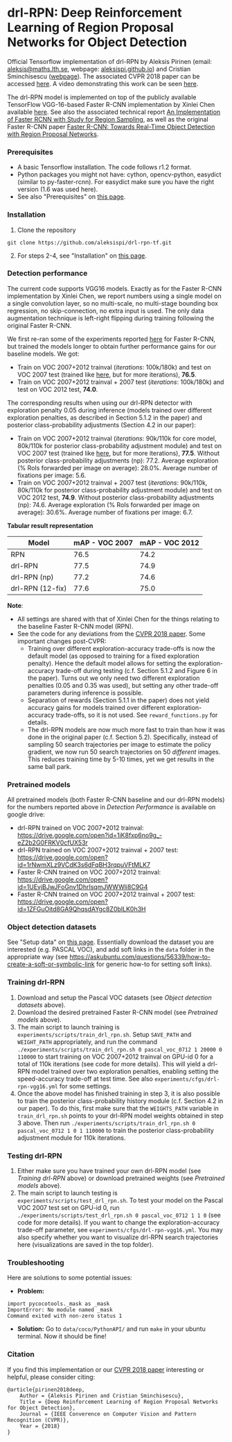 # drl-RPN: Deep Reinforcement Learning of Region Proposal Networks for Object Detection
Official Tensorflow implementation of drl-RPN by Aleksis Pirinen (email: aleksis@maths.lth.se, webpage: [aleksispi.github.io](http://aleksispi.github.io)) and Cristian Sminchisescu ([webpage](http://www.maths.lth.se/matematiklth/personal/sminchis/)). The associated CVPR 2018 paper can be accessed [here](http://openaccess.thecvf.com/content_cvpr_2018/papers/Pirinen_Deep_Reinforcement_Learning_CVPR_2018_paper.pdf). A video demonstrating this work can be seen [here](https://www.youtube.com/watch?v=XrszcAD-pnM).

The drl-RPN model is implemented on top of the publicly available TensorFlow VGG-16-based Faster R-CNN implementation by Xinlei Chen available [here](https://github.com/endernewton/tf-faster-rcnn). See also the associated technical report [An Implementation of Faster RCNN with Study for Region Sampling](https://arxiv.org/pdf/1702.02138.pdf), as well as the original Faster R-CNN paper [Faster R-CNN: Towards Real-Time Object Detection with Region Proposal Networks](http://arxiv.org/pdf/1506.01497.pdf).

### Prerequisites
- A basic Tensorflow installation. The code follows r1.2 format.
- Python packages you might not have: cython, opencv-python, easydict (similar to py-faster-rcnn). For easydict make sure you have the right version (1.6 was used here).
- See also "Prerequisites" on [this page](https://github.com/endernewton/tf-faster-rcnn).

### Installation
1. Clone the repository
  ```Shell
  git clone https://github.com/aleksispi/drl-rpn-tf.git
  ```
2. For steps 2-4, see "Installation" on [this page](https://github.com/endernewton/tf-faster-rcnn).

### Detection performance
The current code supports VGG16 models. Exactly as for the Faster R-CNN implementation by Xinlei Chen, we report numbers using a single model on a single convolution layer, so no multi-scale, no multi-stage bounding box regression, no skip-connection, no extra input is used. The only data augmentation technique is left-right flipping during training following the original Faster R-CNN. 

We first re-ran some of the experiments reported [here](https://github.com/endernewton/tf-faster-rcnn) for Faster R-CNN, but trained the models longer to obtain further performance gains for our baseline models. We got:
  - Train on VOC 2007+2012 trainval (*iterations*: 100k/180k) and test on VOC 2007 test (trained like [here](https://github.com/endernewton/tf-faster-rcnn), but for more iterations), **76.5**.
  - Train on VOC 2007+2012 trainval + 2007 test (*iterations*: 100k/180k) and test on VOC 2012 test, **74.0**.

The corresponding results when using our drl-RPN detector with exploration penalty 0.05 during inference (models trained over different exploration penalties, as described in Section 5.1.2 in the paper) and posterior class-probability adjustments (Section 4.2 in our paper):
  - Train on VOC 2007+2012 trainval (*iterations*: 90k/110k for core model, 80k/110k for posterior class-probability adjustment module) and test on VOC 2007 test (trained like [here](https://github.com/endernewton/tf-faster-rcnn), but for more iterations), **77.5**. Without posterior class-probability adjustments (np): 77.2. Average exploration (% RoIs forwarded per image on average): 28.0%. Average number of fixations per image: 5.6.
  - Train on VOC 2007+2012 trainval + 2007 test (*iterations*: 90k/110k, 80k/110k for posterior class-probability adjustment module) and test on VOC 2012 test, **74.9**. Without posterior class-probability adjustments (np): 74.6. Average exploration (% RoIs forwarded per image on average): 30.6%. Average number of fixations per image: 6.7.

**Tabular result representation**

| Model            | mAP - VOC 2007 | mAP - VOC 2012 |
| ---------------- | -------------- | -------------- |
| RPN              | 76.5           | 74.2           |
| drl-RPN          | 77.5           | 74.9           |
| drl-RPN (np)     | 77.2           | 74.6           |
| drl-RPN (12-fix) | 77.6           | 75.0           |

**Note**:
  - All settings are shared with that of Xinlei Chen for the things relating to the baseline Faster R-CNN model (RPN).
  - See the code for any deviations from the [CVPR 2018 paper](http://openaccess.thecvf.com/content_cvpr_2018/papers/Pirinen_Deep_Reinforcement_Learning_CVPR_2018_paper.pdf). Some important changes post-CVPR:
    - Training over different exploration-accuracy trade-offs is now the default model (as opposed to training for a fixed exploration penalty). Hence the default model allows for setting the exploration-accuracy trade-off during testing (c.f. Section 5.1.2 and Figure 6 in the paper). Turns out we only need two different exploration penalties (0.05 and 0.35 was used), but setting any other trade-off parameters during inference is possible.
    - Separation of rewards (Section 5.1.1 in the paper) does not yield accuracy gains for models trained over different exploration-accuracy trade-offs, so it is not used. See `reward_functions.py` for details.
    - The drl-RPN models are now much more fast to train than how it was done in the original paper (c.f. Section 5.2). Specifically, instead of sampling 50 search trajectories per image to estimate the policy gradient, we now run 50 search trajectories on 50 *different* images. This reduces training time by 5-10 times, yet we get results in the same ball park.

### Pretrained models
All pretrained models (both Faster R-CNN baseline and our drl-RPN models) for the numbers reported above in *Detection Performance* is available on google drive:
- drl-RPN trained on VOC 2007+2012 trainval: https://drive.google.com/open?id=1iK8fxp6no9g_-eZ2b2G0FRKV0cfUX53r
- drl-RPN trained on VOC 2007+2012 trainval + 2007 test: https://drive.google.com/open?id=1rNwmXLz9VCdK3s6dFqBH3rqpuVFtMLK7
- Faster R-CNN trained on VOC 2007+2012 trainval: https://drive.google.com/open?id=1UEvjBJwJFoGnv1DhrIsqmJWWWli8C9G4
- Faster R-CNN trained on VOC 2007+2012 trainval + 2007 test: https://drive.google.com/open?id=1ZFGuOitd8GA9QhqsdAYgc8Z0bILK0h3H

### Object detection datasets
See "Setup data" on [this page](https://github.com/endernewton/tf-faster-rcnn). Essentially download the dataset you are interested (e.g. PASCAL VOC), and add soft links in the `data` folder in the appropriate way (see https://askubuntu.com/questions/56339/how-to-create-a-soft-or-symbolic-link for generic how-to for setting soft links).

### Training drl-RPN
1. Download and setup the Pascal VOC datasets (see *Object detection datasets* above).
2. Download the desired pretrained Faster R-CNN model (see *Pretrained models* above).
3. The main script to launch training is `experiments/scripts/train_drl_rpn.sh`. Setup `SAVE_PATH` and `WEIGHT_PATH` appropriately, and run the command
`./experiments/scripts/train_drl_rpn.sh 0 pascal_voc_0712 1 20000 0 110000` to start training on VOC 2007+2012 trainval on GPU-id 0 for a total of 110k iterations (see code for more details). This will yield a drl-RPN model trained over two exploration penalties, enabling setting the speed-accuracy trade-off at test time. See also `experiments/cfgs/drl-rpn-vgg16.yml` for some settings.
4. Once the above model has finished training in step 3, it is also possible to train the posterior class-probability history module (c.f. Section 4.2 in our paper). To do this, first make sure that the `WEIGHTS_PATH` variable in `train_drl_rpn.sh` points to your drl-RPN model weights obtained in step 3 above. Then run `./experiments/scripts/train_drl_rpn.sh 0 pascal_voc_0712 1 0 1 110000` to train the posterior class-probability adjustment module for 110k iterations.

### Testing drl-RPN
1. Either make sure you have trained your own drl-RPN model (see *Training drl-RPN* above) or download pretrained weights (see *Pretrained models* above).
2. The main script to launch testing is `experiments/scripts/test_drl_rpn.sh`. To test your model on the Pascal VOC 2007 test set on GPU-id 0, run `./experiments/scripts/test_drl_rpn.sh 0 pascal_voc_0712 1 1 0` (see code for more details). If you want to change the exploration-accuracy trade-off parameter, see `experiments/cfgs/drl-rpn-vgg16.yml`. You may also specify whether you want to visualize drl-RPN search trajectories here (visualizations are saved in the top folder).

### Troubleshooting
Here are solutions to some potential issues:
- **Problem:**
```
import pycocotools._mask as _mask
ImportError: No module named _mask
Command exited with non-zero status 1
```
- **Solution:** Go to `data/coco/PythonAPI/` and run `make` in your ubuntu terminal. Now it should be fine! 

### Citation
If you find this implementation or our [CVPR 2018 paper](http://openaccess.thecvf.com/content_cvpr_2018/papers/Pirinen_Deep_Reinforcement_Learning_CVPR_2018_paper.pdf) interesting or helpful, please consider citing:

    @article{pirinen2018deep,
        Author = {Aleksis Pirinen and Cristian Sminchisescu},
        Title = {Deep Reinforcement Learning of Region Proposal Networks for Object Detection},
        Journal = {IEEE Converence on Computer Vision and Pattern Recognition (CVPR)},
        Year = {2018}
    }
